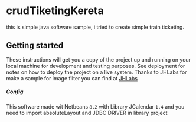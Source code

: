 # crudTiketingKereta

this is simple java software sample, i tried to create simple train ticketing.

## Getting started
These instructions will get you a copy of the project up and running on your local machine for development and testing purposes. See deployment for notes on how to deploy the project on a live system.
Thanks to JHLabs for make a sample for image filter
you can find at [JHLabs](http://www.jhlabs.com/ip/filters/)

##### Config
This software made wit Netbeans `8.2` with Library JCalendar `1.4` and you need to import absoluteLayout and JDBC DRIVER in library project
